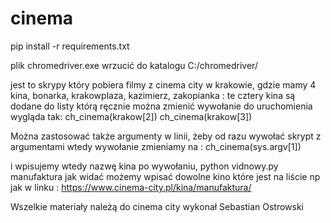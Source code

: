 # cinema
pip install -r requirements.txt

plik chromedriver.exe wrzucić do katalogu C:/chromedriver/

jest to skrypy który pobiera filmy z cinema city w krakowie, 
gdzie mamy 4 kina, bonarka, krakowplaza, kazimierz, zakopianka : te cztery kina są dodane do listy którą ręcznie można zmienić
wywołanie do uruchomienia wygląda tak:
ch_cinema(krakow[2])
ch_cinema(krakow[3])

Można zastosować także argumenty w linii, żeby od razu wywołać skrypt z argumentami
wtedy wywołanie zmieniamy na : 
ch_cinema(sys.argv[1])

i wpisujemy wtedy nazwę kina po wywołaniu, python vidnowy.py manufaktura
jak widać możemy wpisać dowolne kino które jest na liście np jak w linku : 
https://www.cinema-city.pl/kina/manufaktura/


Wszelkie materiały należą do cinema city
wykonał Sebastian Ostrowski
